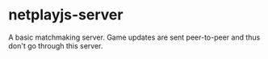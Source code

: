 # netplayjs-server
A basic matchmaking server. Game updates are sent peer-to-peer and thus don't go through this server.
